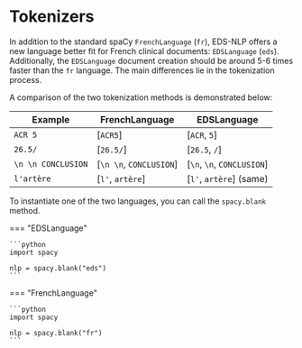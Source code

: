 # Tokenizers


In addition to the standard spaCy `FrenchLanguage` (`fr`), EDS-NLP offers a new language better fit
for French clinical documents: `EDSLanguage` (`eds`). Additionally, the `EDSLanguage` document creation should be around 5-6 times faster than
the `fr` language. The main differences lie in the tokenization process.

A comparison of the two tokenization methods is demonstrated below:

| Example            | FrenchLanguage            | EDSLanguage                  |
|--------------------|---------------------------|------------------------------|
| `ACR 5`            | \[`ACR5`\]                | \[`ACR`, `5`\]               |
| `26.5/`            | \[`26.5/`\]               | \[`26.5`, `/`\]              |
| `\n \n CONCLUSION` | \[`\n \n`, `CONCLUSION`\] | \[`\n`, `\n`, `CONCLUSION`\] |
| `l'artère`         | \[`l'`, `artère`\]        | \[`l'`, `artère`\] (same)    |

To instantiate one of the two languages, you can call the `spacy.blank` method.

=== "EDSLanguage"

    ```python
    import spacy

    nlp = spacy.blank("eds")
    ```

=== "FrenchLanguage"

    ```python
    import spacy

    nlp = spacy.blank("fr")
    ```
